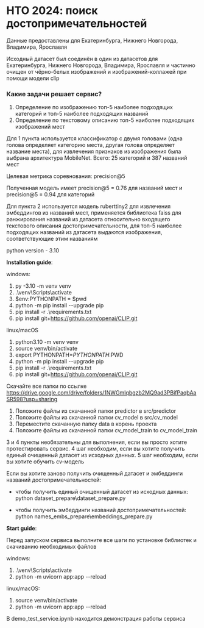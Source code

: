 # НТО 2024: поиск достопримечательностей

Данные предоставлены для Екатеринбурга, Нижнего Новгорода, Владимира, Ярославля

Исходный датасет был соединён в один из датасетов для Екатеринбурга, Нижнего Новгорода, Владимира, Ярославля и частично очищен от чёрно-белых изображений и изображений-коллажей при помощи модели clip 

### Какие задачи решает сервис?

1. Определение по изображению топ-5 наиболее подходящих категорий и топ-5 наиболее подходящих названий
2. Определение по текстовому описанию топ-5 наиболее подходящих изображений мест

Для 1 пункта используется классификатор с двумя головами (одна голова определяет категорию места, другая голова определяет название места),
для извлечения признаков из изображения была выбрана архитектура MobileNet. Всего:  25 категорий и 387 названий мест

Целевая метрика соревнования: precision@5

Полученная модель имеет precision@5 = 0.76 для названий мест и precision@5 = 0.94 для категорий


Для пункта 2 используется модель ruberttiny2 для извлечения эмбеддингов из названий мест, применяется библиотека faiss 
для ранжирования названий из датасета относительно входящего текстового описания достопримечательности, для топ-5 наиболее подходящих названий из датасета
выдаются изображения, соответствующие этим названиям

python version - 3.10



__Installation guide__:

windows:
1. py -3.10 -m venv venv
2. .\venv\Scripts\activate
3. $env:PYTHONPATH = $pwd
4. python -m pip install --upgrade pip
5. pip install -r .\requirements.txt
6. pip install git+https://github.com/openai/CLIP.git

linux/macOS
1. python3.10 -m venv venv
2. source venv/bin/activate
3. export PYTHONPATH=$PYTHONPATH:$PWD
4. python -m pip install --upgrade pip
5. pip install -r .\requirements.txt
6. pip install git+https://github.com/openai/CLIP.git



Скачайте все папки по ссылке https://drive.google.com/drive/folders/1NWGmIqbgzb2MQ9ad3PBifPaqbAaSR598?usp=sharing

1. Положите файлы из скачанной папки predictor в src/predictor   
2. Положите файлы из скачанной папки cv_model в src/cv_model
3. Переместите скачанную папку data в корень проекта
4. Положите файлы из скачанной папки cv_model_train to cv_model_train

3 и 4 пункты необязательны для выполнения, если вы просто хотите протестировать сервис. 4 шаг необходим, если вы хотите
получить единый очищенный датасет из исходных данных. 5 шаг необходим, если вы хотите обучить cv-модель

Если вы хотите заново получить очищенный датасет и эмбеддинги названий достопримечательностей:

* чтобы получить единый очищенный датасет из исходных данных: python dataset_prepare\dataset_prepare.py

* чтобы получить эмбеддинги названий достопримечательностей: python names_embs_prepare\embeddings_prepare.py



__Start guide__:

Перед запуском сервиса выполните все шаги по установке библиотек и скачиванию необходимых файлов

windows:
1. .\venv\Scripts\activate
2. python -m uvicorn app:app --reload

linux/macOS:
1. source venv/bin/activate
2. python -m uvicorn app:app --reload


В demo_test_service.ipynb находится демонстрация работы сервиса